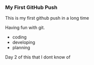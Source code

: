 ### My First GitHub Push

This is my first github push in a long time

Having fun with git.

- coding
- developing
- planning

Day 2 of this that I dont know of
